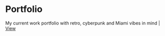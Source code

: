 # Portfolio
My current work portfolio with retro, cyberpunk and Miami vibes in mind |
<a href="https://midnightroam.github.io/portfolio_site/">View</a>
